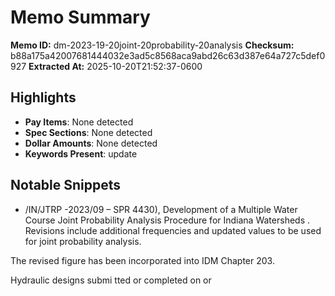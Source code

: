 # Memo Summary

**Memo ID:** dm-2023-19-20joint-20probability-20analysis
**Checksum:** b88a175a42007681444032e3ad5c8568aca9abd26c63d387e64a727c5def0927
**Extracted At:** 2025-10-20T21:52:37-0600

## Highlights
- **Pay Items**: None detected
- **Spec Sections**: None detected
- **Dollar Amounts**: None detected
- **Keywords Present**: update

## Notable Snippets
- /IN/JTRP -2023/09 – SPR 4430), Development of a Multiple Water Course 
Joint Probability Analysis Procedure for Indiana Watersheds .  Revisions include additional 
frequencies and updated values to be used for joint probability analysis.     
 
The revised  figure has been incorporated into IDM Chapter 203.  
 
Hydraulic designs submi tted or completed on or